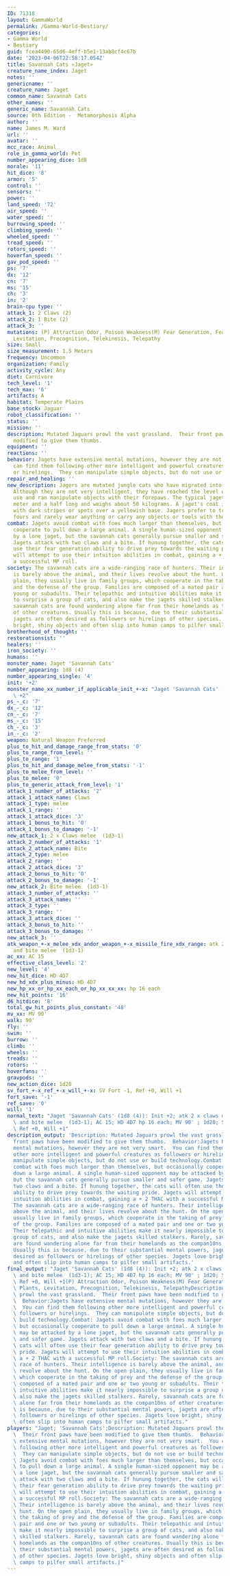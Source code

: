 ```yaml
---
ID: 71318
layout: GammaWorld
permalink: /Gamma-World-Bestiary/
categories:
- Gamma World
- Bestiary
guid: fcea4490-65d6-4eff-b5e1-13ab8cf4c67b
date: '2023-04-06T22:58:17.054Z'
title: Savannah Cats «Jaget»
creature_name_index: Jaget
notes: ''
genericname: ''
creature_name: Jaget
common_name: Savannah Cats
other_names: ''
generic_name: Savannah Cats
source: 0th Edition -  Metamorphosis Alpha
author: ''
name: James M. Ward
url: ''
avatar: ''
mcc_race: Animal
role_in_gamma_world: Pet
number_appearing_dice: 1d8
morale: '11'
hit_dice: '8'
armor: '5'
control: ''
sensors: ''
power: ''
land_speed: '72'
air_speed: ''
water_speed: ''
burrowing_speed: ''
climbing_speed: ''
wheeled_speed: ''
tread_speed: ''
rotors_speed: ''
hoverfan_speed: ''
gav_pod_speed: ''
ps: '7'
dx: '12'
cn: '7'
ms: '15'
ch: '3'
in: '2'
brain-cpu type: ''
attack_1: 2 Claws (2)
attack_2: 1 Bite (2)
attack_3: ''
mutations: (P) Attraction Odor, Poison Weakness(M) Fear Generation, Fear of Plants,
  Levitation, Precognition, Telekinesis, Telepathy
size: Small
size_measurement: 1.5 Meters
frequency: Uncommon
organization: Family
activity_cycle: Any
diet: Carnivore
tech_level: '1'
tech_max: '6'
artifacts: A
habitat: Temperate Plains
base_stock: Jaguar
robot_classification: ''
status: ''
mission: ''
description: Mutated Jaguars prowl the vast grassland.  Their front paws have been
  modified to give them thumbs.
equipment: ''
reactions: ''
behavior: Jagets have extensive mental mutations, however they are not very smart.  You
  can find them following other more intelligent and powerful creatures as followers
  or hirelings.  They can manipulate simple objects, but do not use or build technology.
repair_and_healing: ''
new_description: Jagers are mutated jungle cats who have migrated into the open plains.
  Although they are not very intelligent, they have reached the level of basic tool
  use and ran manipulate objects with their forepaws. The typical jaget is about a
  meter and a half long and weighs about 50 kilograms. A jaget's coat is stippled
  with dark stripes or spots over a yellowish base. Jagers prefer to travel on all
  fours and rarely wear anything or carry any objects or tools with them.
combat: Jagets avoid combat with foes much larger than themselves, but occasionally
  cooperate to pull down a large animal. A single human-sized opponent may be attacked
  by a lone jaget, but the savannah cats generally pursue smaller and safer game.
  Jagets attack with two claws and a bite. If hunung together, the cats will often
  use their fear generation ability to drive prey towards the waiting pride. Jagets
  will attempt to use their intuition abilities in combat, gaining a + 2 THAC with
  a successful MP roll.
society: The savannah cats are a wide-ranging race of hunters. Their intelligence
  is barely above the animal, and their lives revolve about the hunt. On the open
  plain, they usually live in family groups, which cooperate in the taking of prey
  and the defense of the group. Families are composed of a mated pair and one or two
  young or subadults. Their telepathic and intuitive abilities make it nearly impossible
  to surprise a group of cats, and also make the jagets skilled stalkers. Rarely,
  savannah cats are found wandering alone far from their homelands as the compan10ns
  of other creatures. Usually this is because, due to their substantial mental powers,
  jagets are often desired as followers or hirelings of other species. Jagets love
  bright, shiny objects and often slip into human camps to pilfer small artifacts.
brotherhood_of_thought: ''
restorationsist: ''
healers: ''
iron_society: ''
humans: ''
monster_name: Jaget 'Savannah Cats'
number_appearing: 1d8 (4)
number_appearing_single: '4'
init: '+2'
monster_name_xx_number_if_applicable_init_+-x: "Jaget 'Savannah Cats' (1d8 (4)): Init\
  \ +2"
ps_-_c: '7'
dx_-_c: '12'
cn_-_c: '7'
ms_-_c: '15'
ch_-_c: '3'
in_-_c: '2'
weapon: Natural Weapon Preferred
plus_to_hit_and_damage_range_from_stats: '0'
plus_to_range_from_level: ''
plus_to_range: '1'
plus_to_hit_and_damage_melee_from_stats: '-1'
plus_to_melee_from_level: ''
plus_to_melee: '0'
plus_to_generic_attack_from_level: '1'
attack_1_number_of_attacks: '2'
attack_1_attack_name: Claws
attack_1_type: melee
attack_1_range: ''
attack_1_attack_dice: '3'
attack_1_bonus_to_hit: '0'
attack_1_bonus_to_damage: '-1'
new_attack_1: 2 x Claws melee  (1d3-1)
attack_2_number_of_attacks: '1'
attack_2_attack_name: Bite
attack_2_type: melee
attack_2_range: ''
attack_2_attack_dice: '3'
attack_2_bonus_to_hit: '0'
attack_2_bonus_to_damage: '-1'
new_attack_2: Bite melee  (1d3-1)
attack_3_number_of_attacks: ''
attack_3_attack_name: ''
attack_3_type: ''
attack_3_range: ''
attack_3_attack_dice: ''
attack_3_bonus_to_hit: ''
attack_3_bonus_to_damage: ''
new_attack_3: ''
atk_weapon_+-x_melee_xdx_andor_weapon_+-x_missile_fire_xdx_range: atk 2 x claws melee  (1d3-1)
  and bite melee  (1d3-1)
ac_xx: AC 15
effective_class_level: '2'
new_level: '4'
new_hit_dice: HD 4D7
new_hd_xdx_plus_minus: HD 4D7
new_hp_xx_or_hp_xx_each_or_hp_xx_xx_xx: hp 16 each
new_hit_points: '16'
d6_hitdice: '8'
total_gw_hit_points_plus_constant: '48'
mv_xx: MV 90'
walk: 90'
fly: ''
swim: ''
burrow: ''
climb: ''
wheels: ''
treads: ''
rotors: ''
hoverfans: ''
gravpods: ''
new_action_dice: 1d20
sv_fort_+-x_ref_+-x_will_+-x: SV Fort -1, Ref +0, Will +1
fort_save: '-1'
ref_save: '0'
will: '1'
normal_text: "Jaget 'Savannah Cats' (1d8 (4)): Init +2; atk 2 x claws melee  (1d3-1)\
  \ and bite melee  (1d3-1); AC 15; HD 4D7 hp 16 each; MV 90' ; 1d20; SV Fort -1,\
  \ Ref +0, Will +1"
description_output: 'Description: Mutated Jaguars prowl the vast grassland.  Their
  front paws have been modified to give them thumbs.  Behavior:Jagets have extensive
  mental mutations, however they are not very smart.  You can find them following
  other more intelligent and powerful creatures as followers or hirelings.  They can
  manipulate simple objects, but do not use or build technology.Combat: Jagets avoid
  combat with foes much larger than themselves, but occasionally cooperate to pull
  down a large animal. A single human-sized opponent may be attacked by a lone jaget,
  but the savannah cats generally pursue smaller and safer game. Jagets attack with
  two claws and a bite. If hunung together, the cats will often use their fear generation
  ability to drive prey towards the waiting pride. Jagets will attempt to use their
  intuition abilities in combat, gaining a + 2 THAC with a successful MP roll.Society:
  The savannah cats are a wide-ranging race of hunters. Their intelligence is barely
  above the animal, and their lives revolve about the hunt. On the open plain, they
  usually live in family groups, which cooperate in the taking of prey and the defense
  of the group. Families are composed of a mated pair and one or two young or subadults.
  Their telepathic and intuitive abilities make it nearly impossible to surprise a
  group of cats, and also make the jagets skilled stalkers. Rarely, savannah cats
  are found wandering alone far from their homelands as the compan10ns of other creatures.
  Usually this is because, due to their substantial mental powers, jagets are often
  desired as followers or hirelings of other species. Jagets love bright, shiny objects
  and often slip into human camps to pilfer small artifacts.'
final_output: "Jaget 'Savannah Cats' (1d8 (4)): Init +2; atk 2 x claws melee  (1d3-1)\
  \ and bite melee  (1d3-1); AC 15; HD 4D7 hp 16 each; MV 90' ; 1d20; SV Fort -1,\
  \ Ref +0, Will +1(P) Attraction Odor, Poison Weakness(M) Fear Generation, Fear of\
  \ Plants, Levitation, Precognition, Telekinesis, TelepathyDescription: Mutated Jaguars\
  \ prowl the vast grassland.  Their front paws have been modified to give them thumbs.\
  \  Behavior:Jagets have extensive mental mutations, however they are not very smart.\
  \  You can find them following other more intelligent and powerful creatures as\
  \ followers or hirelings.  They can manipulate simple objects, but do not use or\
  \ build technology.Combat: Jagets avoid combat with foes much larger than themselves,\
  \ but occasionally cooperate to pull down a large animal. A single human-sized opponent\
  \ may be attacked by a lone jaget, but the savannah cats generally pursue smaller\
  \ and safer game. Jagets attack with two claws and a bite. If hunung together, the\
  \ cats will often use their fear generation ability to drive prey towards the waiting\
  \ pride. Jagets will attempt to use their intuition abilities in combat, gaining\
  \ a + 2 THAC with a successful MP roll.Society: The savannah cats are a wide-ranging\
  \ race of hunters. Their intelligence is barely above the animal, and their lives\
  \ revolve about the hunt. On the open plain, they usually live in family groups,\
  \ which cooperate in the taking of prey and the defense of the group. Families are\
  \ composed of a mated pair and one or two young or subadults. Their telepathic and\
  \ intuitive abilities make it nearly impossible to surprise a group of cats, and\
  \ also make the jagets skilled stalkers. Rarely, savannah cats are found wandering\
  \ alone far from their homelands as the compan10ns of other creatures. Usually this\
  \ is because, due to their substantial mental powers, jagets are often desired as\
  \ followers or hirelings of other species. Jagets love bright, shiny objects and\
  \ often slip into human camps to pilfer small artifacts."
players: "Jaget; 'Savannah Cats';Description: Mutated Jaguars prowl the vast grassland.\
  \  Their front paws have been modified to give them thumbs.  Behavior:Jagets have\
  \ extensive mental mutations, however they are not very smart.  You can find them\
  \ following other more intelligent and powerful creatures as followers or hirelings.\
  \  They can manipulate simple objects, but do not use or build technology.Combat:\
  \ Jagets avoid combat with foes much larger than themselves, but occasionally cooperate\
  \ to pull down a large animal. A single human-sized opponent may be attacked by\
  \ a lone jaget, but the savannah cats generally pursue smaller and safer game. Jagets\
  \ attack with two claws and a bite. If hunung together, the cats will often use\
  \ their fear generation ability to drive prey towards the waiting pride. Jagets\
  \ will attempt to use their intuition abilities in combat, gaining a + 2 THAC with\
  \ a successful MP roll.Society: The savannah cats are a wide-ranging race of hunters.\
  \ Their intelligence is barely above the animal, and their lives revolve about the\
  \ hunt. On the open plain, they usually live in family groups, which cooperate in\
  \ the taking of prey and the defense of the group. Families are composed of a mated\
  \ pair and one or two young or subadults. Their telepathic and intuitive abilities\
  \ make it nearly impossible to surprise a group of cats, and also make the jagets\
  \ skilled stalkers. Rarely, savannah cats are found wandering alone far from their\
  \ homelands as the compan10ns of other creatures. Usually this is because, due to\
  \ their substantial mental powers, jagets are often desired as followers or hirelings\
  \ of other species. Jagets love bright, shiny objects and often slip into human\
  \ camps to pilfer small artifacts.|"
---
```

</br>